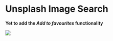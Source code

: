 # Unsplash Image Search

__Yet to add the *Add to favourites* functionality__

![](https://i.imgur.com/kJ6OcUZ.png)